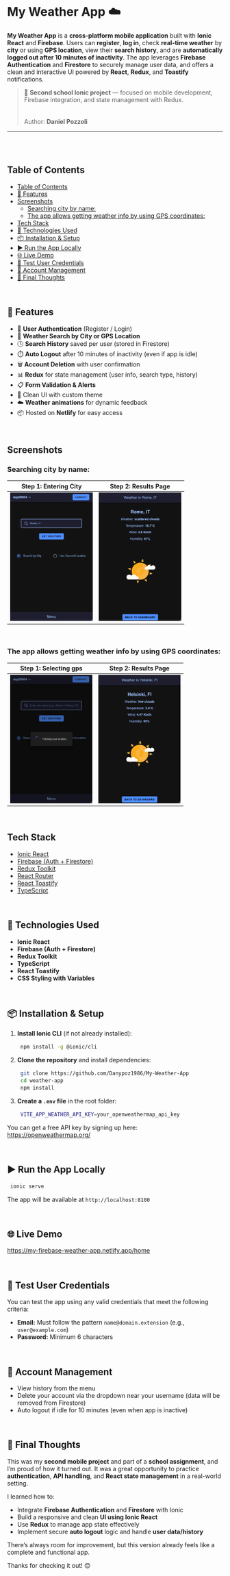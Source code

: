 # My Weather App ☁️

**My Weather App** is a **cross-platform mobile application** built with **Ionic React** and **Firebase**.
Users can **register**, **log in**, check **real-time weather** by **city** or using **GPS location**, view their **search history**, and are **automatically logged out after 10 minutes of inactivity**.
The app leverages **Firebase Authentication** and **Firestore** to securely manage user data, and offers a clean and interactive UI powered by **React**, **Redux**, and **Toastify** notifications.

> 📱 **Second school Ionic project** — focused on mobile development, Firebase integration, and state management with Redux.
><br>
><br>
><br>
>Author: **Daniel Pozzoli**

---

<br>
<br>

## Table of Contents
- [Table of Contents](#table-of-contents)
- [🚀 Features](#-features)
- [Screenshots](#screenshots)
  - [Searching city by name:](#searching-city-by-name)
  - [The app allows getting weather info by using GPS coordinates:](#the-app-allows-getting-weather-info-by-using-gps-coordinates)
- [Tech Stack](#tech-stack)
- [🧩 Technologies Used](#-technologies-used)
- [📦 Installation \& Setup](#-installation--setup)
- [▶️ Run the App Locally](#️-run-the-app-locally)
- [🌐 Live Demo](#-live-demo)
- [🧪 Test User Credentials](#-test-user-credentials)
- [🧼 Account Management](#-account-management)
- [💭 Final Thoughts](#-final-thoughts)

<br>


## 🚀 Features
- 🔐 **User Authentication** (Register / Login)
- 📍 **Weather Search by City or GPS Location**
- 🕓 **Search History** saved per user (stored in Firestore)
- ⏱️ **Auto Logout** after 10 minutes of inactivity (even if app is idle)
- 🗑️ **Account Deletion** with user confirmation
- 📊 **Redux** for state management (user info, search type, history)
- 📋 **Form Validation & Alerts**
- 🧼 Clean UI with custom theme
- ☁️ **Weather animations** for dynamic feedback
- 📦 Hosted on **Netlify** for easy access

<br>

## Screenshots
### Searching city by name:
| Step 1: Entering City | Step 2: Results Page |
|:--:|:--:|
| <img src="./city-search.png" alt="Entering City" height="300px"> | <img src="./city-result.png" alt="Results Page" height="300px"> |

<br>

### The app allows getting weather info by using GPS coordinates:
| Step 1: Selecting gps | Step 2: Results Page |
|:--:|:--:|
| <img src="./gps-search.png" alt="Entering City" height="300px"> | <img src="./gps-result.png" alt="Results Page" height="300px"> |

<br>

## Tech Stack
- [Ionic React](https://ionicframework.com/docs/react)
- [Firebase (Auth + Firestore)](https://firebase.google.com/)
- [Redux Toolkit](https://redux-toolkit.js.org/)
- [React Router](https://reactrouter.com/)
- [React Toastify](https://fkhadra.github.io/react-toastify/)
- [TypeScript](https://www.typescriptlang.org/)

  
<br>

## 🧩 Technologies Used
- **Ionic React**
- **Firebase (Auth + Firestore)**
- **Redux Toolkit**
- **TypeScript**
- **React Toastify**
- **CSS Styling with Variables**

<br>

## 📦 Installation & Setup
1. **Install Ionic CLI** (if not already installed):
   ```bash
    npm install -g @ionic/cli
   ```
   
2. **Clone the repository** and install dependencies: 
   ```bash
    git clone https://github.com/Danypoz1986/My-Weather-App
    cd weather-app
    npm install
   ```
3. **Create a `.env` file** in the root folder:
   ```bash
    VITE_APP_WEATHER_API_KEY=your_openweathermap_api_key
   ```
You can get a free API key by signing up here:  
https://openweathermap.org/
   
<br>

## ▶️ Run the App Locally
   ```bash
    ionic serve
   ```  
The app will be available at `http://localhost:8100`

<br>

## 🌐 Live Demo
https://my-firebase-weather-app.netlify.app/home

<br>

## 🧪 Test User Credentials
You can test the app using any valid credentials that meet the following criteria:

- **Email:** Must follow the pattern `name@domain.extension` (e.g., `user@example.com`)
- **Password:** Minimum 6 characters

<br>

## 🧼 Account Management
- View history from the menu
- Delete your account via the dropdown near your username (data will be removed from Firestore)
- Auto logout if idle for 10 minutes (even when app is inactive)

<br>

## 💭 Final Thoughts
This was my **second mobile project** and part of a **school assignment**, and I’m proud of how it turned out. It was a great opportunity to practice **authentication**, **API handling**, and **React state management** in a real-world setting.

I learned how to:
- Integrate **Firebase Authentication** and **Firestore** with Ionic
- Build a responsive and clean **UI using Ionic React**
- Use **Redux** to manage app state effectively
- Implement secure **auto logout** logic and handle **user data/history**

There’s always room for improvement, but this version already feels like a complete and functional app.

Thanks for checking it out! 😊